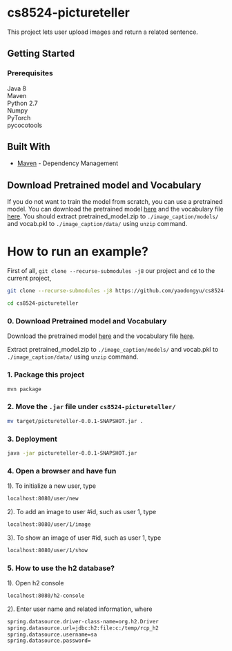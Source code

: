 # cs8524-pictureteller

This project lets user upload images and return a related sentence.


## Getting Started 

### Prerequisites

Java 8  
Maven  
Python 2.7  
Numpy   
PyTorch  
pycocotools

## Built With
* [Maven](https://maven.apache.org/) - Dependency Management


## Download Pretrained model and Vocabulary
If you do not want to train the model from scratch, you can use a pretrained model. You can download the pretrained model [here](https://www.dropbox.com/s/ne0ixz5d58ccbbz/pretrained_model.zip?dl=0) and the vocabulary file [here](https://www.dropbox.com/s/26adb7y9m98uisa/vocap.zip?dl=0). You should extract pretrained_model.zip to `./image_caption/models/` and vocab.pkl to `./image_caption/data/` using `unzip` command.



# How to run an example?


First of all, ```git clone --recurse-submodules -j8``` our project and ```cd``` to the current project,

```sh
git clone --recurse-submodules -j8 https://github.com/yaodongyu/cs8524-pictureteller.git
```

```sh
cd cs8524-pictureteller
```

### 0. Download Pretrained model and Vocabulary
Download the pretrained model [here](https://www.dropbox.com/s/ne0ixz5d58ccbbz/pretrained_model.zip?dl=0) and the vocabulary file [here](https://www.dropbox.com/s/26adb7y9m98uisa/vocap.zip?dl=0). 

Extract pretrained_model.zip to `./image_caption/models/` and vocab.pkl to `./image_caption/data/` using `unzip` command.



### 1. Package this project
```sh
mvn package
```
### 2. Move the ```.jar``` file under ```cs8524-pictureteller/```
```sh
mv target/pictureteller-0.0.1-SNAPSHOT.jar .
```

### 3. Deployment
```sh
java -jar pictureteller-0.0.1-SNAPSHOT.jar
```


### 4. Open a browser and have fun

1). To initialize a new user, type
```html
localhost:8080/user/new
```

2). To add an image to user #id, such as user 1, type
```html
localhost:8080/user/1/image
```

3). To show an image of user #id, such as user 1, type
```html
localhost:8080/user/1/show
```

### 5. How to use the h2 database?

1). Open h2 console
```html
localhost:8080/h2-console
```

2). Enter user name and related information, where
```html
spring.datasource.driver-class-name=org.h2.Driver
spring.datasource.url=jdbc:h2:file:c:/temp/rcp_h2
spring.datasource.username=sa
spring.datasource.password=
```
